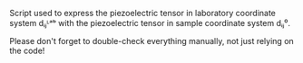 Script used to express the piezoelectric tensor in laboratory coordinate system dᵢⱼᴸᵃᵇ with the piezoelectric tensor in sample coordinate system dᵢⱼ⁰.

Please don't forget to double-check everything manually, not just relying on the code!
